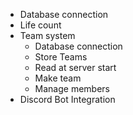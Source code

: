 - Database connection
- Life count
- Team system
    - Database connection
    - Store Teams
    - Read at server start
    - Make team
    - Manage members
- Discord Bot Integration